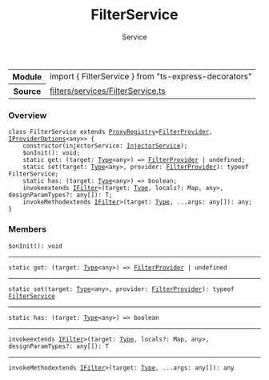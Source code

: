 <header class="symbol-info-header">    <h1 id="filterservice">FilterService</h1>    <label class="symbol-info-type-label service">Service</label>      </header>
<section class="symbol-info">      <table class="is-full-width">        <tbody>        <tr>          <th>Module</th>          <td>            <div class="lang-typescript">                <span class="token keyword">import</span> { FilterService }                 <span class="token keyword">from</span>                 <span class="token string">"ts-express-decorators"</span>                            </div>          </td>        </tr>        <tr>          <th>Source</th>          <td>            <a href="https://romakita.github.io/ts-express-decorators/#//blob/v2.18.0/src/filters/services/FilterService.ts#L0-L0">                filters/services/FilterService.ts            </a>        </td>        </tr>                </tbody>      </table>    </section>

### Overview

<pre><code class="typescript-lang"><span class="token keyword">class</span> FilterService <span class="token keyword">extends</span> <a href="#api/common/core/proxyregistry"><span class="token">ProxyRegistry</span></a><<a href="#api/common/filters/filterprovider"><span class="token">FilterProvider</span></a><span class="token punctuation">,</span> <a href="#api/common/di/iprovideroptions"><span class="token">IProviderOptions</span></a><<span class="token keyword">any</span>>> <span class="token punctuation">{</span>
    <span class="token keyword">constructor</span><span class="token punctuation">(</span>injectorService<span class="token punctuation">:</span> <a href="#api/common/di/injectorservice"><span class="token">InjectorService</span></a><span class="token punctuation">)</span><span class="token punctuation">;</span>
    $<span class="token function">onInit</span><span class="token punctuation">(</span><span class="token punctuation">)</span><span class="token punctuation">:</span> <span class="token keyword">void</span><span class="token punctuation">;</span>
    <span class="token keyword">static</span> get<span class="token punctuation">:</span> <span class="token punctuation">(</span>target<span class="token punctuation">:</span> <a href="#api/common/core/type"><span class="token">Type</span></a><<span class="token keyword">any</span>><span class="token punctuation">)</span> => <a href="#api/common/filters/filterprovider"><span class="token">FilterProvider</span></a> | undefined<span class="token punctuation">;</span>
    <span class="token keyword">static</span> <span class="token function">set</span><span class="token punctuation">(</span>target<span class="token punctuation">:</span> <a href="#api/common/core/type"><span class="token">Type</span></a><<span class="token keyword">any</span>><span class="token punctuation">,</span> provider<span class="token punctuation">:</span> <a href="#api/common/filters/filterprovider"><span class="token">FilterProvider</span></a><span class="token punctuation">)</span><span class="token punctuation">:</span> typeof FilterService<span class="token punctuation">;</span>
    <span class="token keyword">static</span> has<span class="token punctuation">:</span> <span class="token punctuation">(</span>target<span class="token punctuation">:</span> <a href="#api/common/core/type"><span class="token">Type</span></a><<span class="token keyword">any</span>><span class="token punctuation">)</span> => <span class="token keyword">boolean</span><span class="token punctuation">;</span>
    invoke<T <span class="token keyword">extends</span> <a href="#api/common/filters/ifilter"><span class="token">IFilter</span></a>><span class="token punctuation">(</span>target<span class="token punctuation">:</span> <a href="#api/common/core/type"><span class="token">Type</span></a><T><span class="token punctuation">,</span> locals?<span class="token punctuation">:</span> Map<Function<span class="token punctuation">,</span> <span class="token keyword">any</span>><span class="token punctuation">,</span> designParamTypes?<span class="token punctuation">:</span> <span class="token keyword">any</span><span class="token punctuation">[</span><span class="token punctuation">]</span><span class="token punctuation">)</span><span class="token punctuation">:</span> T<span class="token punctuation">;</span>
    invokeMethod<T <span class="token keyword">extends</span> <a href="#api/common/filters/ifilter"><span class="token">IFilter</span></a>><span class="token punctuation">(</span>target<span class="token punctuation">:</span> <a href="#api/common/core/type"><span class="token">Type</span></a><T><span class="token punctuation">,</span> ...args<span class="token punctuation">:</span> <span class="token keyword">any</span><span class="token punctuation">[</span><span class="token punctuation">]</span><span class="token punctuation">)</span><span class="token punctuation">:</span> <span class="token keyword">any</span><span class="token punctuation">;</span>
<span class="token punctuation">}</span></code></pre>

### Members

<div class="method-overview"><pre><code class="typescript-lang">$<span class="token function">onInit</span><span class="token punctuation">(</span><span class="token punctuation">)</span><span class="token punctuation">:</span> <span class="token keyword">void</span></code></pre></div>
<hr />
<div class="method-overview"><pre><code class="typescript-lang"><span class="token keyword">static</span> get<span class="token punctuation">:</span> <span class="token punctuation">(</span>target<span class="token punctuation">:</span> <a href="#api/common/core/type"><span class="token">Type</span></a><<span class="token keyword">any</span>><span class="token punctuation">)</span> => <a href="#api/common/filters/filterprovider"><span class="token">FilterProvider</span></a> | undefined</code></pre></div>
<hr />
<div class="method-overview"><pre><code class="typescript-lang"><span class="token keyword">static</span> <span class="token function">set</span><span class="token punctuation">(</span>target<span class="token punctuation">:</span> <a href="#api/common/core/type"><span class="token">Type</span></a><<span class="token keyword">any</span>><span class="token punctuation">,</span> provider<span class="token punctuation">:</span> <a href="#api/common/filters/filterprovider"><span class="token">FilterProvider</span></a><span class="token punctuation">)</span><span class="token punctuation">:</span> typeof <a href="#api/common/filters/filterservice"><span class="token">FilterService</span></a></code></pre></div>
<hr />
<div class="method-overview"><pre><code class="typescript-lang"><span class="token keyword">static</span> has<span class="token punctuation">:</span> <span class="token punctuation">(</span>target<span class="token punctuation">:</span> <a href="#api/common/core/type"><span class="token">Type</span></a><<span class="token keyword">any</span>><span class="token punctuation">)</span> => <span class="token keyword">boolean</span></code></pre></div>
<hr />
<div class="method-overview"><pre><code class="typescript-lang">invoke<T <span class="token keyword">extends</span> <a href="#api/common/filters/ifilter"><span class="token">IFilter</span></a>><span class="token punctuation">(</span>target<span class="token punctuation">:</span> <a href="#api/common/core/type"><span class="token">Type</span></a><T><span class="token punctuation">,</span> locals?<span class="token punctuation">:</span> Map<Function<span class="token punctuation">,</span> <span class="token keyword">any</span>><span class="token punctuation">,</span> designParamTypes?<span class="token punctuation">:</span> <span class="token keyword">any</span><span class="token punctuation">[</span><span class="token punctuation">]</span><span class="token punctuation">)</span><span class="token punctuation">:</span> T</code></pre></div>
<hr />
<div class="method-overview"><pre><code class="typescript-lang">invokeMethod<T <span class="token keyword">extends</span> <a href="#api/common/filters/ifilter"><span class="token">IFilter</span></a>><span class="token punctuation">(</span>target<span class="token punctuation">:</span> <a href="#api/common/core/type"><span class="token">Type</span></a><T><span class="token punctuation">,</span> ...args<span class="token punctuation">:</span> <span class="token keyword">any</span><span class="token punctuation">[</span><span class="token punctuation">]</span><span class="token punctuation">)</span><span class="token punctuation">:</span> <span class="token keyword">any</span></code></pre></div>
